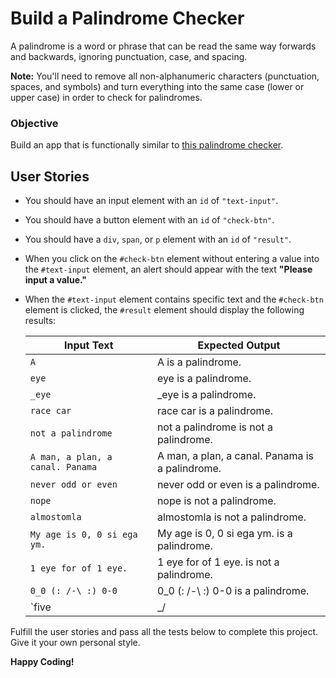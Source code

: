 # Build a Palindrome Checker

A palindrome is a word or phrase that can be read the same way forwards and backwards, ignoring punctuation, case, and spacing.

**Note:** You'll need to remove all non-alphanumeric characters (punctuation, spaces, and symbols) and turn everything into the same case (lower or upper case) in order to check for palindromes.

### Objective
Build an app that is functionally similar to [this palindrome checker](https://palindrome-checker.freecodecamp.rocks).

## User Stories

- You should have an input element with an `id` of `"text-input"`.
- You should have a button element with an `id` of `"check-btn"`.
- You should have a `div`, `span`, or `p` element with an `id` of `"result"`.
- When you click on the `#check-btn` element without entering a value into the `#text-input` element, an alert should appear with the text **"Please input a value."**
- When the `#text-input` element contains specific text and the `#check-btn` element is clicked, the `#result` element should display the following results:

  | Input Text | Expected Output |
  |------------|----------------|
  | `A` | A is a palindrome. |
  | `eye` | eye is a palindrome. |
  | `_eye` | _eye is a palindrome. |
  | `race car` | race car is a palindrome. |
  | `not a palindrome` | not a palindrome is not a palindrome. |
  | `A man, a plan, a canal. Panama` | A man, a plan, a canal. Panama is a palindrome. |
  | `never odd or even` | never odd or even is a palindrome. |
  | `nope` | nope is not a palindrome. |
  | `almostomla` | almostomla is not a palindrome. |
  | `My age is 0, 0 si ega ym.` | My age is 0, 0 si ega ym. is a palindrome. |
  | `1 eye for of 1 eye.` | 1 eye for of 1 eye. is not a palindrome. |
  | `0_0 (: /-\ :) 0-0` | 0_0 (: /-\ :) 0-0 is a palindrome. |
  | `five|\_/|four` | five|\_/|four is not a palindrome. |

Fulfill the user stories and pass all the tests below to complete this project.
Give it your own personal style.

**Happy Coding!**